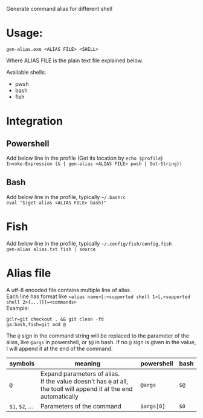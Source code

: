 Generate command alias for different shell

# Usage:
`gen-alias.exe <ALIAS FILE> <SHELL>`

Where ALIAS FILE is the plain text file explained below.  

Available shells:
- pwsh
- bash
- fish

# Integration

## Powershell
Add below line in the profile (Get its location by `echo $profile`)  
`Invoke-Expression (& { gen-alias <ALIAS FILE> pwsh | Out-String})`

## Bash
Add below line in the profile, typically `~/.bashrc`  
`eval "$(get-alias <ALIAS FILE> bash)"`

# Fish
Add below line in the profile, typically `~/.config/fish/config.fish`  
`gen-alias alias.txt fish | source`

# Alias file
A utf-8 encoded file contains multiple line of alias.  
Each line has format like `<alias name>[:<supported shell 1>[,<supported shell 2>[...]]]=<commands>`  
Example:
```
gclr=git checkout . && git clean -fd
ga:bash,fish=git add @
```
The `@` sign in the command string will be replaced to the parameter of the alias, like `@args` in powershell, or `$@` in bash. If no `@` sign is given in the value, I will append it at the end of the command.  

|symbols|meaning|powershell|bash|
|---|---|---|---|
|`@`|Expand parameters of alias.<br>If the value doesn't has `@` at all, the tooll will append it at the end automatically|`@args`|`$@`|
|`$1`, `$2`, ...|Parameters of the command|`$args[0]`|`$0`|
